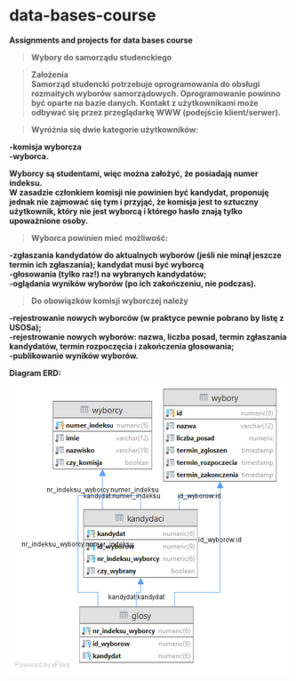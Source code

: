 # data-bases-course
<b>Assignments and projects for data bases course<b>

>Wybory do samorządu studenckiego

>Założenia\
Samorząd studencki potrzebuje oprogramowania do obsługi rozmaitych wyborów samorządowych. Oprogramowanie powinno być oparte na bazie danych. Kontakt z użytkownikami może odbywać się przez przeglądarkę WWW (podejście klient/serwer).

>Wyróżnia się dwie kategorie użytkowników:

-komisja wyborcza\
-wyborca.

Wyborcy są studentami, więc można założyć, że posiadają numer indeksu.\
W zasadzie członkiem komisji nie powinien być kandydat, proponuję jednak nie zajmować się tym i przyjąć, że komisja jest to sztuczny użytkownik, który nie jest wyborcą i którego hasło znają tylko upoważnione osoby.

>Wyborca powinien mieć możliwość:

-zgłaszania kandydatów do aktualnych wyborów (jeśli nie minął jeszcze termin ich zgłaszania); kandydat musi być wyborcą\
-głosowania (tylko raz!) na wybranych kandydatów;\
-oglądania wyników wyborów (po ich zakończeniu, nie podczas).

>Do obowiązków komisji wyborczej należy

-rejestrowanie nowych wyborców (w praktyce pewnie pobrano by listę z USOSa);\
-rejestrowanie nowych wyborów: nazwa, liczba posad, termin zgłaszania kandydatów, termin rozpoczęcia i zakończenia głosowania;\
-publikowanie wyników wyborów.  

  Diagram ERD:
![alt Diagram ERD](diagram.png)
